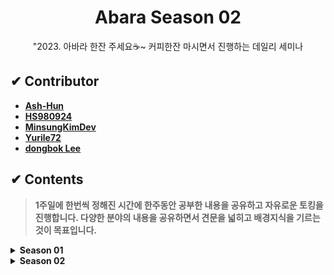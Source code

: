 <h1 align="center">Abara Season 02</h1>
<div align="center"><p>"2023. 아바라 한잔 주세요☕~ 커피한잔 마시면서 진행하는 데일리 세미나</p></div>


## ✔ Contributor
- [**Ash-Hun**](https://github.com/ash-hun)
- [**HS980924**](https://github.com/HS980924)
- [**MinsungKimDev**](https://github.com/MinsungKimDev)
- [**Yurile72**](https://github.com/Yurile72)
- [**dongbok Lee**](https://github.com/Dongbok-Lee)

## ✔ Contents
> **1주일에 한번씩 정해진 시간에 한주동안 공부한 내용을 공유하고 자유로운 토킹을 진행합니다. 다양한 분야의 내용을 공유하면서 견문을 넓히고 배경지식을 기르는것이 목표입니다.**

<!---
----------------------------------------------------------------------------
[ How to write mdfile? Through below form :) ]

- #### YY.mm.dd. Daily Seminar
  - Contributor 01 : Short explain, link   
  - Contributor 02 : Short explain, link  
  - Contributor 03 : Short explain, link    
  - etc..
  
----------------------------------------------------------------------------
--->

<details>
  <summary><b>Season 01</b></summary>

- #### **22.08.08. Daily Seminar**
  - Ash-Hun : 선형대수 기초, 행렬 표기법, 영어 회화 스터디 소개
  - HS980924 : Node.js 기본편 -핵심개념 이해-
  - MinsungKimDev : 코딩셰프 - 플러터 순한맛 강좌 15 ~ 20 
 
- #### **22.08.15. Daily Seminar**
  - Ash-Hun : "Attention is all Need" Paper Review, How to write on README.md  
  - HS980924 : JWT 토큰  
  - MinsungKimDev : 관계형 데이터베이스와 Join, Sequelize Framework  

- #### **22.08.22. Daily Seminar**
  - Ash-Hun :  KNN알고리즘 설명
  - HS980924 : 우선순위 큐 개념 및 동작 과정 설명
  - MinsungKimDev :  Sequelize module & Swagger 개념 및 사용법 설명

- #### **22.08.29. Daily Seminar**
  - Ash-Hun :   LSTM 개념 설명
  - HS980924 :   CORS 개념 설명
  - MinsungKimDev :   API 전송방식 개념 설명, HCS API 동작 시연

- #### **22.09.05. Holiday 🥰🥰**

- #### **22.09.13. Daily Seminar**
  - Ash-Hun : Advanced Python lec01 
  - HS980924 : Javascript Garbage Collector   
  - MinsungKimDev : Node.js ProjectMangaer 'PM2'  

- #### **22.09.19. Daily Seminar**
  - Ash-Hun : Advanced Python lec02  
  - HS980924 : Redis 파헤치기   
  - MinsungKimDev : 클라우드 컴퓨팅과 데이터센터  
  - Yurile72 : 파이썬 멀티쓰레딩
  
- #### **22.09.26. Pray2U Seminar😎😎**

- #### **22.10.06. METAVERSE Seminar (with. HNU 대학원)🤓🤓**

- #### **22.10.17. Daily Seminar**
  - Ash-Hun : DALL-E와 text2img의 트렌드  
  - HS980924 : Socket 통신   
  - MinsungKimDev : ESLint와 GPIO 시스템
  - Yurile72 : 카카오 화재로 알아보는 DR 시스템

- #### **22.10.30. Daily Seminar**
  - Ash-Hun : SW감리와 User Test(공기업 정보시스템 감리 경험공유)  
  - HS980924 : 스패닝 트리   
  - MinsungKimDev : 양자컴퓨팅 산업 응용 사례  
  - Yurile72 : 웹 해킹 스킬업 과정 (feat. BOB)  

- #### **22.11.01. 이력서/포트폴리오 비교분석 세미나 (1)**
  
- #### **22.11.10. 이력서/포트폴리오 비교분석 세미나 (2)**  

- #### **22.12.11. 이력서/포트폴리오 비교분석 세미나 (3)**

</details>

<details>
  <summary><b>Season 02</b></summary>
  
  - #### **23.01.09. Weekly Seminar**
    - Ash-Hun : Advanced Python + Numpy + Bootcamp
    - HS980924 : 리액트
    - Dongbok-Lee : 대규모 아키텍처 설계 기초
    - Yurile72 : MQTT통신
  
  - #### **23.01.15. Weekly Seminar**
    - Ash-Hun : 'Hermes' project
    - HS980924 : react Hook
    - Dongbok-Lee : GitOps
    - Yurile72 : Whatap DevOps
  
</details>
